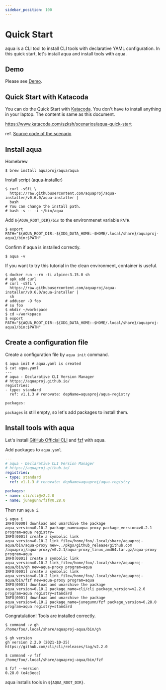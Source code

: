 ```yaml
---
sidebar_position: 100
---
```


# Quick Start

aqua is a CLI tool to install CLI tools with declarative YAML configuration.
In this quick start, let's install aqua and install tools with aqua.

## Demo

Please see [Demo](https://asciinema.org/a/457021?autoplay=1).

## Quick Start with Katacoda

You can do the Quick Start with [Katacoda](https://www.katacoda.com/).
You don't have to install anything in your laptop.
The content is same as this document.

https://www.katacoda.com/szksh/scenarios/aqua-quick-start

ref. [Source code of the scenario](https://github.com/suzuki-shunsuke/katacoda-scenarios/tree/master/aqua-quick-start)

## Install aqua

Homebrew

```console
$ brew install aquaproj/aqua/aqua
```

Install script ([aqua-installer](https://github.com/aquaproj/aqua-installer))

```console
$ curl -sSfL \
  https://raw.githubusercontent.com/aquaproj/aqua-installer/v0.6.0/aqua-installer |
  bash
# You can change the install path.
# bash -s -- -i ~/bin/aqua
```

Add `${AQUA_ROOT_DIR}/bin` to the environmenet variable `PATH`.

```console
$ export PATH="${AQUA_ROOT_DIR:-${XDG_DATA_HOME:-$HOME/.local/share}/aquaproj-aqua}/bin:$PATH"
```

Confirm if aqua is installed correctly.

```console
$ aqua -v
```

If you want to try this tutorial in the clean environment, container is useful.

```console
$ docker run --rm -ti alpine:3.15.0 sh
# apk add curl
# curl -sSfL \
  https://raw.githubusercontent.com/aquaproj/aqua-installer/v0.6.0/aqua-installer |
  sh
# adduser -D foo
# su foo
$ mkdir ~/workspace
$ cd ~/workspace
$ export PATH="${AQUA_ROOT_DIR:-${XDG_DATA_HOME:-$HOME/.local/share}/aquaproj-aqua}/bin:$PATH"
```

## Create a configuration file

Create a configuration file by `aqua init` command.

```console
$ aqua init # aqua.yaml is created
$ cat aqua.yaml
---
# aqua - Declarative CLI Version Manager
# https://aquaproj.github.io/
registries:
- type: standard
  ref: v1.1.3 # renovate: depName=aquaproj/aqua-registry

packages:
```

`packages` is still empty, so let's add packages to install them.

## Install tools with aqua

Let's install [GitHub Official CLI](https://cli.github.com/) and [fzf](https://github.com/junegunn/fzf) with aqua.

Add packages to `aqua.yaml`.

```yaml
---
# aqua - Declarative CLI Version Manager
# https://aquaproj.github.io/
registries:
- type: standard
  ref: v1.1.3 # renovate: depName=aquaproj/aqua-registry

packages:
- name: cli/cli@v2.2.0
- name: junegunn/fzf@0.28.0
```

Then run `aqua i`.

```console
$ aqua i 
INFO[0000] download and unarchive the package            aqua_version=0.10.2 package_name=aqua-proxy package_version=v0.2.1 program=aqua registry=
INFO[0001] create a symbolic link                        aqua_version=0.10.2 link_file=/home/foo/.local/share/aquaproj-aqua/bin/aqua-proxy new=../pkgs/github_release/github.com
/aquaproj/aqua-proxy/v0.2.1/aqua-proxy_linux_amd64.tar.gz/aqua-proxy program=aqua
INFO[0001] create a symbolic link                        aqua_version=0.10.2 link_file=/home/foo/.local/share/aquaproj-aqua/bin/gh new=aqua-proxy program=aqua
INFO[0001] create a symbolic link                        aqua_version=0.10.2 link_file=/home/foo/.local/share/aquaproj-aqua/bin/fzf new=aqua-proxy program=aqua
INFO[0001] download and unarchive the package            aqua_version=0.10.2 package_name=cli/cli package_version=v2.2.0 program=aqua registry=standard
INFO[0001] download and unarchive the package            aqua_version=0.10.2 package_name=junegunn/fzf package_version=0.28.0 program=aqua registry=standard
```

Congratulation! Tools are installed correctly.

```console
$ command -v gh
/home/foo/.local/share/aquaproj-aqua/bin/gh

$ gh version
gh version 2.2.0 (2021-10-25)
https://github.com/cli/cli/releases/tag/v2.2.0

$ command -v fzf
/home/foo/.local/share/aquaproj-aqua/bin/fzf

$ fzf --version
0.28.0 (e4c3ecc)
```

aqua installs tools in `${AQUA_ROOT_DIR}`.
